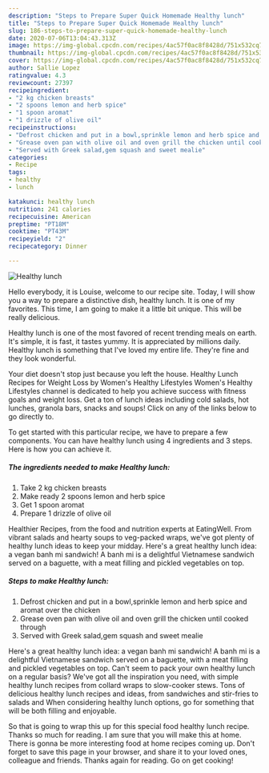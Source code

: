 ```yaml
---
description: "Steps to Prepare Super Quick Homemade Healthy lunch"
title: "Steps to Prepare Super Quick Homemade Healthy lunch"
slug: 186-steps-to-prepare-super-quick-homemade-healthy-lunch
date: 2020-07-06T13:04:43.313Z
image: https://img-global.cpcdn.com/recipes/4ac57f0ac8f8428d/751x532cq70/healthy-lunch-recipe-main-photo.jpg
thumbnail: https://img-global.cpcdn.com/recipes/4ac57f0ac8f8428d/751x532cq70/healthy-lunch-recipe-main-photo.jpg
cover: https://img-global.cpcdn.com/recipes/4ac57f0ac8f8428d/751x532cq70/healthy-lunch-recipe-main-photo.jpg
author: Sallie Lopez
ratingvalue: 4.3
reviewcount: 27397
recipeingredient:
- "2 kg chicken breasts"
- "2 spoons lemon and herb spice"
- "1 spoon aromat"
- "1 drizzle of olive oil"
recipeinstructions:
- "Defrost chicken and put in a bowl,sprinkle lemon and herb spice and aromat over the chicken"
- "Grease oven pan with olive oil and oven grill the chicken until cooked through"
- "Served with Greek salad,gem squash and sweet mealie"
categories:
- Recipe
tags:
- healthy
- lunch

katakunci: healthy lunch 
nutrition: 241 calories
recipecuisine: American
preptime: "PT18M"
cooktime: "PT43M"
recipeyield: "2"
recipecategory: Dinner

---
```



![Healthy lunch](https://img-global.cpcdn.com/recipes/4ac57f0ac8f8428d/751x532cq70/healthy-lunch-recipe-main-photo.jpg)

Hello everybody, it is Louise, welcome to our recipe site. Today, I will show you a way to prepare a distinctive dish, healthy lunch. It is one of my favorites. This time, I am going to make it a little bit unique. This will be really delicious.

Healthy lunch is one of the most favored of recent trending meals on earth. It's simple, it is fast, it tastes yummy. It is appreciated by millions daily. Healthy lunch is something that I've loved my entire life. They're fine and they look wonderful.

Your diet doesn&#39;t stop just because you left the house. Healthy Lunch Recipes for Weight Loss by Women&#39;s Healthy Lifestyles Women&#39;s Healthy Lifestyles channel is dedicated to help you achieve success with fitness goals and weight loss. Get a ton of lunch ideas including cold salads, hot lunches, granola bars, snacks and soups! Click on any of the links below to go directly to.


To get started with this particular recipe, we have to prepare a few components. You can have healthy lunch using 4 ingredients and 3 steps. Here is how you can achieve it.

<!--inarticleads1-->

##### The ingredients needed to make Healthy lunch:

1. Take 2 kg chicken breasts
1. Make ready 2 spoons lemon and herb spice
1. Get 1 spoon aromat
1. Prepare 1 drizzle of olive oil


Healthier Recipes, from the food and nutrition experts at EatingWell. From vibrant salads and hearty soups to veg-packed wraps, we&#39;ve got plenty of healthy lunch ideas to keep your midday. Here&#39;s a great healthy lunch idea: a vegan banh mi sandwich! A banh mi is a delightful Vietnamese sandwich served on a baguette, with a meat filling and pickled vegetables on top. 

<!--inarticleads2-->

##### Steps to make Healthy lunch:

1. Defrost chicken and put in a bowl,sprinkle lemon and herb spice and aromat over the chicken
1. Grease oven pan with olive oil and oven grill the chicken until cooked through
1. Served with Greek salad,gem squash and sweet mealie


Here&#39;s a great healthy lunch idea: a vegan banh mi sandwich! A banh mi is a delightful Vietnamese sandwich served on a baguette, with a meat filling and pickled vegetables on top. Can&#39;t seem to pack your own healthy lunch on a regular basis? We&#39;ve got all the inspiration you need, with simple healthy lunch recipes from collard wraps to slow-cooker stews. Tons of delicious healthy lunch recipes and ideas, from sandwiches and stir-fries to salads and When considering healthy lunch options, go for something that will be both filling and enjoyable. 

So that is going to wrap this up for this special food healthy lunch recipe. Thanks so much for reading. I am sure that you will make this at home. There is gonna be more interesting food at home recipes coming up. Don't forget to save this page in your browser, and share it to your loved ones, colleague and friends. Thanks again for reading. Go on get cooking!
